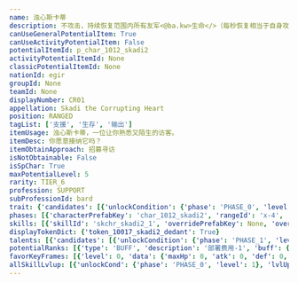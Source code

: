 ```yaml
---
name: 浊心斯卡蒂
description: 不攻击，持续恢复范围内所有友军<@ba.kw>生命</>（每秒恢复相当于自身攻击力10%的生命），自身不受<$ba.inspire>鼓舞</>影响
canUseGeneralPotentialItem: True
canUseActivityPotentialItem: False
potentialItemId: p_char_1012_skadi2
activityPotentialItemId: None
classicPotentialItemId: None
nationId: egir
groupId: None
teamId: None
displayNumber: CR01
appellation: Skadi the Corrupting Heart
position: RANGED
tagList: ['支援', '生存', '输出']
itemUsage: 浊心斯卡蒂，一位让你熟悉又陌生的访客。
itemDesc: 你愿意接纳它吗？
itemObtainApproach: 招募寻访
isNotObtainable: False
isSpChar: True
maxPotentialLevel: 5
rarity: TIER_6
profession: SUPPORT
subProfessionId: bard
trait: {'candidates': [{'unlockCondition': {'phase': 'PHASE_0', 'level': 1}, 'requiredPotentialRank': 0, 'blackboard': [{'key': 'attack@atk_to_hp_recovery_ratio', 'value': 0.1, 'valueStr': None}], 'overrideDescripton': '不攻击，持续恢复范围内所有友军<@ba.kw>生命</>（每秒相当于自身攻击力<@ba.kw>{attack@atk_to_hp_recovery_ratio:0%}</>的生命），自身不受<$ba.inspire>鼓舞</>影响', 'prefabKey': '-1', 'rangeId': None}]}
phases: [{'characterPrefabKey': 'char_1012_skadi2', 'rangeId': 'x-4', 'maxLevel': 50, 'attributesKeyFrames': [{'level': 1, 'data': {'maxHp': 613, 'atk': 145, 'def': 93, 'magicResistance': 0.0, 'cost': 6, 'blockCnt': 1, 'moveSpeed': 1.0, 'attackSpeed': 100.0, 'baseAttackTime': 1.3, 'respawnTime': 70, 'hpRecoveryPerSec': 0.0, 'spRecoveryPerSec': 1.0, 'maxDeployCount': 1, 'maxDeckStackCnt': 0, 'tauntLevel': 0, 'massLevel': 0, 'baseForceLevel': 0, 'stunImmune': False, 'silenceImmune': False, 'sleepImmune': False, 'frozenImmune': False, 'levitateImmune': False}}, {'level': 50, 'data': {'maxHp': 877, 'atk': 228, 'def': 139, 'magicResistance': 0.0, 'cost': 6, 'blockCnt': 1, 'moveSpeed': 1.0, 'attackSpeed': 100.0, 'baseAttackTime': 1.3, 'respawnTime': 70, 'hpRecoveryPerSec': 0.0, 'spRecoveryPerSec': 1.0, 'maxDeployCount': 1, 'maxDeckStackCnt': 0, 'tauntLevel': 0, 'massLevel': 0, 'baseForceLevel': 0, 'stunImmune': False, 'silenceImmune': False, 'sleepImmune': False, 'frozenImmune': False, 'levitateImmune': False}}], 'evolveCost': None}, {'characterPrefabKey': 'char_1012_skadi2', 'rangeId': 'x-1', 'maxLevel': 80, 'attributesKeyFrames': [{'level': 1, 'data': {'maxHp': 877, 'atk': 228, 'def': 139, 'magicResistance': 0.0, 'cost': 8, 'blockCnt': 1, 'moveSpeed': 1.0, 'attackSpeed': 100.0, 'baseAttackTime': 1.3, 'respawnTime': 70, 'hpRecoveryPerSec': 0.0, 'spRecoveryPerSec': 1.0, 'maxDeployCount': 1, 'maxDeckStackCnt': 0, 'tauntLevel': 0, 'massLevel': 0, 'baseForceLevel': 0, 'stunImmune': False, 'silenceImmune': False, 'sleepImmune': False, 'frozenImmune': False, 'levitateImmune': False}}, {'level': 80, 'data': {'maxHp': 1202, 'atk': 305, 'def': 186, 'magicResistance': 0.0, 'cost': 8, 'blockCnt': 1, 'moveSpeed': 1.0, 'attackSpeed': 100.0, 'baseAttackTime': 1.3, 'respawnTime': 70, 'hpRecoveryPerSec': 0.0, 'spRecoveryPerSec': 1.0, 'maxDeployCount': 1, 'maxDeckStackCnt': 0, 'tauntLevel': 0, 'massLevel': 0, 'baseForceLevel': 0, 'stunImmune': False, 'silenceImmune': False, 'sleepImmune': False, 'frozenImmune': False, 'levitateImmune': False}}], 'evolveCost': [{'id': '3271', 'count': 5, 'type': 'MATERIAL'}, {'id': '30032', 'count': 8, 'type': 'MATERIAL'}, {'id': '30062', 'count': 3, 'type': 'MATERIAL'}]}, {'characterPrefabKey': 'char_1012_skadi2', 'rangeId': 'x-1', 'maxLevel': 90, 'attributesKeyFrames': [{'level': 1, 'data': {'maxHp': 1202, 'atk': 305, 'def': 186, 'magicResistance': 0.0, 'cost': 8, 'blockCnt': 1, 'moveSpeed': 1.0, 'attackSpeed': 100.0, 'baseAttackTime': 1.3, 'respawnTime': 70, 'hpRecoveryPerSec': 0.0, 'spRecoveryPerSec': 1.0, 'maxDeployCount': 1, 'maxDeckStackCnt': 0, 'tauntLevel': 0, 'massLevel': 0, 'baseForceLevel': 0, 'stunImmune': False, 'silenceImmune': False, 'sleepImmune': False, 'frozenImmune': False, 'levitateImmune': False}}, {'level': 90, 'data': {'maxHp': 1603, 'atk': 368, 'def': 233, 'magicResistance': 0.0, 'cost': 8, 'blockCnt': 1, 'moveSpeed': 1.0, 'attackSpeed': 100.0, 'baseAttackTime': 1.3, 'respawnTime': 70, 'hpRecoveryPerSec': 0.0, 'spRecoveryPerSec': 1.0, 'maxDeployCount': 1, 'maxDeckStackCnt': 0, 'tauntLevel': 0, 'massLevel': 0, 'baseForceLevel': 0, 'stunImmune': False, 'silenceImmune': False, 'sleepImmune': False, 'frozenImmune': False, 'levitateImmune': False}}], 'evolveCost': [{'id': '3273', 'count': 4, 'type': 'MATERIAL'}, {'id': '30115', 'count': 4, 'type': 'MATERIAL'}, {'id': '30094', 'count': 5, 'type': 'MATERIAL'}]}]
skills: [{'skillId': 'skchr_skadi2_1', 'overridePrefabKey': None, 'overrideTokenKey': None, 'levelUpCostCond': [{'unlockCond': {'phase': 'PHASE_2', 'level': 1}, 'lvlUpTime': 28800, 'levelUpCost': [{'id': '3303', 'count': 8, 'type': 'MATERIAL'}, {'id': '30104', 'count': 4, 'type': 'MATERIAL'}, {'id': '30083', 'count': 5, 'type': 'MATERIAL'}]}, {'unlockCond': {'phase': 'PHASE_2', 'level': 1}, 'lvlUpTime': 57600, 'levelUpCost': [{'id': '3303', 'count': 12, 'type': 'MATERIAL'}, {'id': '30044', 'count': 4, 'type': 'MATERIAL'}, {'id': '31024', 'count': 7, 'type': 'MATERIAL'}]}, {'unlockCond': {'phase': 'PHASE_2', 'level': 1}, 'lvlUpTime': 86400, 'levelUpCost': [{'id': '3303', 'count': 15, 'type': 'MATERIAL'}, {'id': '30115', 'count': 6, 'type': 'MATERIAL'}, {'id': '31014', 'count': 7, 'type': 'MATERIAL'}]}], 'unlockCond': {'phase': 'PHASE_0', 'level': 1}}, {'skillId': 'skchr_skadi2_2', 'overridePrefabKey': None, 'overrideTokenKey': None, 'levelUpCostCond': [{'unlockCond': {'phase': 'PHASE_2', 'level': 1}, 'lvlUpTime': 28800, 'levelUpCost': [{'id': '3303', 'count': 8, 'type': 'MATERIAL'}, {'id': '30094', 'count': 4, 'type': 'MATERIAL'}, {'id': '30073', 'count': 7, 'type': 'MATERIAL'}]}, {'unlockCond': {'phase': 'PHASE_2', 'level': 1}, 'lvlUpTime': 57600, 'levelUpCost': [{'id': '3303', 'count': 12, 'type': 'MATERIAL'}, {'id': '31024', 'count': 4, 'type': 'MATERIAL'}, {'id': '30104', 'count': 8, 'type': 'MATERIAL'}]}, {'unlockCond': {'phase': 'PHASE_2', 'level': 1}, 'lvlUpTime': 86400, 'levelUpCost': [{'id': '3303', 'count': 15, 'type': 'MATERIAL'}, {'id': '30125', 'count': 6, 'type': 'MATERIAL'}, {'id': '31034', 'count': 4, 'type': 'MATERIAL'}]}], 'unlockCond': {'phase': 'PHASE_1', 'level': 1}}, {'skillId': 'skchr_skadi2_3', 'overridePrefabKey': None, 'overrideTokenKey': None, 'levelUpCostCond': [{'unlockCond': {'phase': 'PHASE_2', 'level': 1}, 'lvlUpTime': 28800, 'levelUpCost': [{'id': '3303', 'count': 8, 'type': 'MATERIAL'}, {'id': '30014', 'count': 4, 'type': 'MATERIAL'}, {'id': '30093', 'count': 7, 'type': 'MATERIAL'}]}, {'unlockCond': {'phase': 'PHASE_2', 'level': 1}, 'lvlUpTime': 57600, 'levelUpCost': [{'id': '3303', 'count': 12, 'type': 'MATERIAL'}, {'id': '30054', 'count': 4, 'type': 'MATERIAL'}, {'id': '31014', 'count': 9, 'type': 'MATERIAL'}]}, {'unlockCond': {'phase': 'PHASE_2', 'level': 1}, 'lvlUpTime': 86400, 'levelUpCost': [{'id': '3303', 'count': 15, 'type': 'MATERIAL'}, {'id': '30115', 'count': 6, 'type': 'MATERIAL'}, {'id': '31024', 'count': 6, 'type': 'MATERIAL'}]}], 'unlockCond': {'phase': 'PHASE_2', 'level': 1}}]
displayTokenDict: {'token_10017_skadi2_dedant': True}
talents: [{'candidates': [{'unlockCondition': {'phase': 'PHASE_1', 'level': 1}, 'requiredPotentialRank': 0, 'prefabKey': '1', 'name': '远古血亲', 'description': '可以使用一个持续15秒的海嗣，海嗣的攻击范围视为自身攻击范围的延伸', 'rangeId': None, 'blackboard': [{'key': 'cnt', 'value': 1.0, 'valueStr': None}], 'tokenKey': 'token_10017_skadi2_dedant'}, {'unlockCondition': {'phase': 'PHASE_2', 'level': 1}, 'requiredPotentialRank': 0, 'prefabKey': '1', 'name': '远古血亲', 'description': '可以使用一个持续25秒的海嗣，海嗣的攻击范围视为自身攻击范围的延伸', 'rangeId': None, 'blackboard': [{'key': 'cnt', 'value': 1.0, 'valueStr': None}], 'tokenKey': 'token_10017_skadi2_dedant'}]}, {'candidates': [{'unlockCondition': {'phase': 'PHASE_2', 'level': 1}, 'requiredPotentialRank': 0, 'prefabKey': '2', 'name': '捕食习性', 'description': '自身或海嗣攻击范围内存在我方干员时，自身攻击力+6%；存在【深海猎人】干员时改为攻击力+15%', 'rangeId': None, 'blackboard': [{'key': 'skadi2_t_2[atk][1].atk', 'value': 0.06, 'valueStr': None}, {'key': 'skadi2_t_2[atk][2].atk', 'value': 0.15, 'valueStr': None}], 'tokenKey': None}, {'unlockCondition': {'phase': 'PHASE_2', 'level': 1}, 'requiredPotentialRank': 4, 'prefabKey': '2', 'name': '捕食习性', 'description': '自身或海嗣攻击范围内存在我方干员时，自身攻击力+9%<@ba.talpu>（+3%）</>；存在【深海猎人】干员时改为攻击力+18%<@ba.talpu>（+3%）</>', 'rangeId': None, 'blackboard': [{'key': 'skadi2_t_2[atk][1].atk', 'value': 0.09, 'valueStr': None}, {'key': 'skadi2_t_2[atk][2].atk', 'value': 0.18, 'valueStr': None}], 'tokenKey': None}]}]
potentialRanks: [{'type': 'BUFF', 'description': '部署费用-1', 'buff': {'attributes': {'abnormalFlags': None, 'abnormalImmunes': None, 'abnormalAntis': None, 'abnormalCombos': None, 'abnormalComboImmunes': None, 'attributeModifiers': [{'attributeType': 'COST', 'formulaItem': 'ADDITION', 'value': -1.0, 'loadFromBlackboard': False, 'fetchBaseValueFromSourceEntity': False}]}}, 'equivalentCost': None}, {'type': 'BUFF', 'description': '再部署时间-6秒', 'buff': {'attributes': {'abnormalFlags': None, 'abnormalImmunes': None, 'abnormalAntis': None, 'abnormalCombos': None, 'abnormalComboImmunes': None, 'attributeModifiers': [{'attributeType': 'RESPAWN_TIME', 'formulaItem': 'ADDITION', 'value': -6.0, 'loadFromBlackboard': False, 'fetchBaseValueFromSourceEntity': False}]}}, 'equivalentCost': None}, {'type': 'BUFF', 'description': '攻击力+27', 'buff': {'attributes': {'abnormalFlags': None, 'abnormalImmunes': None, 'abnormalAntis': None, 'abnormalCombos': None, 'abnormalComboImmunes': None, 'attributeModifiers': [{'attributeType': 'ATK', 'formulaItem': 'ADDITION', 'value': 27.0, 'loadFromBlackboard': False, 'fetchBaseValueFromSourceEntity': False}]}}, 'equivalentCost': None}, {'type': 'CUSTOM', 'description': '第二天赋效果增强', 'buff': None, 'equivalentCost': None}, {'type': 'BUFF', 'description': '部署费用-1', 'buff': {'attributes': {'abnormalFlags': None, 'abnormalImmunes': None, 'abnormalAntis': None, 'abnormalCombos': None, 'abnormalComboImmunes': None, 'attributeModifiers': [{'attributeType': 'COST', 'formulaItem': 'ADDITION', 'value': -1.0, 'loadFromBlackboard': False, 'fetchBaseValueFromSourceEntity': False}]}}, 'equivalentCost': None}]
favorKeyFrames: [{'level': 0, 'data': {'maxHp': 0, 'atk': 0, 'def': 0, 'magicResistance': 0.0, 'cost': 0, 'blockCnt': 0, 'moveSpeed': 0.0, 'attackSpeed': 0.0, 'baseAttackTime': 0.0, 'respawnTime': 0, 'hpRecoveryPerSec': 0.0, 'spRecoveryPerSec': 0.0, 'maxDeployCount': 0, 'maxDeckStackCnt': 0, 'tauntLevel': 0, 'massLevel': 0, 'baseForceLevel': 0, 'stunImmune': False, 'silenceImmune': False, 'sleepImmune': False, 'frozenImmune': False, 'levitateImmune': False}}, {'level': 50, 'data': {'maxHp': 0, 'atk': 50, 'def': 30, 'magicResistance': 0.0, 'cost': 0, 'blockCnt': 0, 'moveSpeed': 0.0, 'attackSpeed': 0.0, 'baseAttackTime': 0.0, 'respawnTime': 0, 'hpRecoveryPerSec': 0.0, 'spRecoveryPerSec': 0.0, 'maxDeployCount': 0, 'maxDeckStackCnt': 0, 'tauntLevel': 0, 'massLevel': 0, 'baseForceLevel': 0, 'stunImmune': False, 'silenceImmune': False, 'sleepImmune': False, 'frozenImmune': False, 'levitateImmune': False}}]
allSkillLvlup: [{'unlockCond': {'phase': 'PHASE_0', 'level': 1}, 'lvlUpCost': [{'id': '3301', 'count': 5, 'type': 'MATERIAL'}]}, {'unlockCond': {'phase': 'PHASE_0', 'level': 1}, 'lvlUpCost': [{'id': '3301', 'count': 5, 'type': 'MATERIAL'}, {'id': '30041', 'count': 5, 'type': 'MATERIAL'}, {'id': '30021', 'count': 4, 'type': 'MATERIAL'}]}, {'unlockCond': {'phase': 'PHASE_0', 'level': 1}, 'lvlUpCost': [{'id': '3302', 'count': 8, 'type': 'MATERIAL'}, {'id': '30052', 'count': 4, 'type': 'MATERIAL'}]}, {'unlockCond': {'phase': 'PHASE_1', 'level': 1}, 'lvlUpCost': [{'id': '3302', 'count': 8, 'type': 'MATERIAL'}, {'id': '30062', 'count': 3, 'type': 'MATERIAL'}, {'id': '30032', 'count': 3, 'type': 'MATERIAL'}]}, {'unlockCond': {'phase': 'PHASE_1', 'level': 1}, 'lvlUpCost': [{'id': '3302', 'count': 8, 'type': 'MATERIAL'}, {'id': '31013', 'count': 5, 'type': 'MATERIAL'}]}, {'unlockCond': {'phase': 'PHASE_1', 'level': 1}, 'lvlUpCost': [{'id': '3303', 'count': 8, 'type': 'MATERIAL'}, {'id': '31023', 'count': 4, 'type': 'MATERIAL'}, {'id': '30083', 'count': 5, 'type': 'MATERIAL'}]}]
---
```


